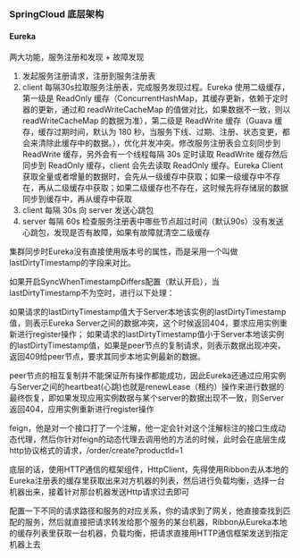 ### SpringCloud 底层架构
#### Eureka
两大功能，服务注册和发现 + 故障发现

1. 发起服务注册请求，注册到服务注册表
2. client 每隔30s拉取服务注册表，完成服务发现过程。Eureka 使用二级缓存，第一级是 ReadOnly 缓存（ConcurrentHashMap，其缓存更新，依赖于定时器的更新，通过和 readWriteCacheMap 的值做对比，如果数据不一致，则以 readWriteCacheMap 的数据为准），第二级是 ReadWrite 缓存（Guava 缓存，缓存过期时间，默认为 180 秒，当服务下线、过期、注册、状态变更，都会来清除此缓存中的数据。），优化并发冲突。修改服务注册表会立刻同步到 ReadWrite 缓存，另外会有一个线程每隔 30s 定时读取 ReadWrite 缓存然后同步到 ReadOnly 缓存，client 会先去读取 ReadOnly 缓存。Eureka Client 获取全量或者增量的数据时，会先从一级缓存中获取；如果一级缓存中不存在，再从二级缓存中获取；如果二级缓存也不存在，这时候先将存储层的数据同步到缓存中，再从缓存中获取
3. client 每隔 30s 向 server 发送心跳包
4. server 每隔 60s 检查服务注册表中哪些节点超过时间（默认90s）没有发送心跳包，发现是否有故障，如果有故障就清空二级缓存

集群同步时Eureka没有直接使用版本号的属性，而是采用一个叫做lastDirtyTimestamp的字段来对比。

如果开启SyncWhenTimestampDiffers配置（默认开启），当lastDirtyTimestamp不为空时，进行以下处理：

如果请求的lastDirtyTimestamp值大于Server本地该实例的lastDirtyTimestamp值，则表示Eureka Server之间的数据冲突，这个时候返回404，要求应用实例重新进行register操作；
如果请求的lastDirtyTimestamp值小于Server本地该实例的lastDirtyTimestamp值，如果是peer节点的复制请求，则表示数据出现冲突，返回409给peer节点，要求其同步本地实例最新的数据。

peer节点的相互复制并不能保证所有操作都能成功，因此Eureka还通过应用实例与Server之间的heartbeat(心跳)也就是renewLease（租约）操作来进行数据的最终恢复，即如果发现应用实例数据与某个server的数据出现不一致，则Server返回404，应用实例重新进行register操作

feign，他是对一个接口打了一个注解，他一定会针对这个注解标注的接口生成动态代理，然后你针对feign的动态代理去调用他的方法的时候，此时会在底层生成http协议格式的请求，/order/create?productId=1

底层的话，使用HTTP通信的框架组件，HttpClient，先得使用Ribbon去从本地的Eureka注册表的缓存里获取出来对方机器的列表，然后进行负载均衡，选择一台机器出来，接着针对那台机器发送Http请求过去即可

配置一下不同的请求路径和服务的对应关系，你的请求到了网关，他直接查找到匹配的服务，然后就直接把请求转发给那个服务的某台机器，Ribbon从Eureka本地的缓存列表里获取一台机器，负载均衡，把请求直接用HTTP通信框架发送到指定机器上去